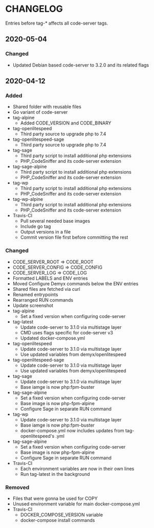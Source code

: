 # CHANGELOG
Entries before tag-* affects all code-server tags. 

## 2020-05-04
### Changed
- Updated Debian based code-server to 3.2.0 and its related flags

## 2020-04-12
### Added
- Shared folder with reusable files
- Go variant of code-server
- tag-alpine
    - Added CODE_VERSION and CODE_BINARY
- tag-openlitespeed
    - Third party source to upgrade php to 7.4
- tag-openlitespeed-sage
    - Third party source to upgrade php to 7.4
- tag-sage
    - Third party script to install additional php extensions
    - PHP_CodeSniffer and its code-server extension
- tag-sage-alpine
    - Third party script to install additional php extensions
    - PHP_CodeSniffer and its code-server extension
- tag-wp
    - Third party script to install additional php extensions
    - PHP_CodeSniffer and its code-server extension
- tag-wp-alpine
    - Third party script to install additional php extensions
    - PHP_CodeSniffer and its code-server extension
- Travis-CI
    - Pull several needed base images
    - Include go tag
    - Output versions in a file
    - Commit version file first before committing the rest
### Changed
- CODE_SERVER_ROOT => CODE_ROOT
- CODE_SERVER_CONFIG => CODE_CONFIG
- CODE_SERVER_LOG => CODE_LOG
- Formatted LABELS and ENV entries
- Moved Configure Demyx commands below the ENV entries
- Shared files are fetched via curl
- Renamed entrypoints
- Rearranged RUN commands
- Update screenshot
- tag-alpine
    - Set a fixed version when configuring code-server
- tag-latest
    - Update code-server to 3.1.0 via multistage layer
    - CMD uses flags specific for code-server v3
    - Updated docker-compose.yml
- tag-openlitespeed
    - Update code-server to 3.1.0 via multistage layer
    - Use updated variables from demyx/openlitespeed
- tag-openlitespeed-sage
    - Update code-server to 3.1.0 via multistage layer
    - Use updated variables from demyx/openlitespeed
- tag-sage
    - Update code-server to 3.1.0 via multistage layer
    - Base iamge is now php:fpm-buster
- tag-sage-alpine
    - Set a fixed version when configuring code-server
    - Base image is now php-fpm-alpine
    - Configure Sage in separate RUN command
- tag-wp
    - Update code-server to 3.1.0 via multistage layer
    - Base iamge is now php:fpm-buster
    - docker-compose.yml now includes updates from tag-openlitespeed's .yml
- tag-sage-alpine
    - Set a fixed version when configuring code-server
    - Base image is now php-fpm-alpine
    - Configure Sage in separate RUN command
- Travis-CI
    - Each environment variables are now in their own lines
    - Run tag-latest in the background
### Removed
- Files that were gonna be used for COPY
- Unused environment variable for main docker-compose.yml
- Travis-CI
    - DOCKER_COMPOSE_VERSION variable
    - docker-compose install commands
